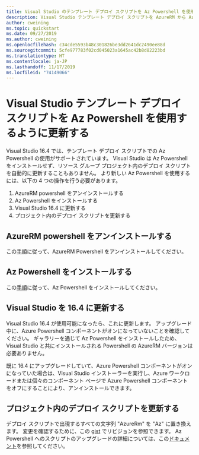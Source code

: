 ```yaml
---
title: Visual Studio のテンプレート デプロイ スクリプトを Az Powershell を使用するように更新する
description: Visual Studio テンプレート デプロイ スクリプトを AzureRM から Az Powershell に更新する
author: cweining
ms.topic: quickstart
ms.date: 09/27/2019
ms.author: cweining
ms.openlocfilehash: c34cde5593b48c301826be3dd2641dc2490ee88d
ms.sourcegitcommit: 5cfe977783f02cd045023a1645ac42b8d82223bd
ms.translationtype: HT
ms.contentlocale: ja-JP
ms.lasthandoff: 11/17/2019
ms.locfileid: "74149066"
---
```

# <a name="updating-the-visual-studio-template-deployment-script-to-use-az-powershell"></a>Visual Studio テンプレート デプロイ スクリプトを Az Powershell を使用するように更新する

Visual Studio 16.4 では、テンプレート デプロイ スクリプトでの Az Powershell の使用がサポートされています。 Visual Studio は Az Powershell をインストールせず、リソース グループ プロジェクト内のデプロイ スクリプトを自動的に更新することもありません。 より新しい Az Powershell を使用するには、以下の 4 つの操作を行う必要があります。
1. AzureRM powershell をアンインストールする
1. Az Powershell をインストールする
1. Visual Studio 16.4 に更新する
1. プロジェクト内のデプロイ スクリプトを更新する

## <a name="uninstall-azurerm-powershell"></a>AzureRM powershell をアンインストールする
この[手順](https://docs.microsoft.com/powershell/azure/uninstall-az-ps?view=azps-2.7.0#uninstall-the-azurerm-module)に従って、AzureRM Powershell をアンインストールしてください。

## <a name="install-az-powershell"></a>Az Powershell をインストールする
この[手順](https://docs.microsoft.com/powershell/azure/install-az-ps?view=azps-2.7.0)に従って、Az Powershell をインストールしてください。

## <a name="update-visual-studio-to-164"></a>Visual Studio を 16.4 に更新する
Visual Studio 16.4 が使用可能になったら、これに更新します。 アップグレード中に、Azure Powershell コンポーネントがオンになっていないことを確認してください。 ギャラリーを通じて Az Powershell をインストールしたため、Visual Studio と共にインストールされる Powershell の AzureRM バージョンは必要ありません。

既に 16.4 にアップグレードしていて、Azure Powershell コンポーネントがオンになっていた場合は、Visual Studio インストーラーを実行し、Azure ワークロードまたは個々のコンポーネント ページで Azure Powershell コンポーネントをオフにすることにより、アンインストールできます。

## <a name="update-the-deployment-script-in-your-project"></a>プロジェクト内のデプロイ スクリプトを更新する
デプロイ スクリプトで出現するすべての文字列 "AzureRm" を "Az" に置き換えます。 変更を確認するために、この [gist](https://gist.github.com/cweining/d2da2479418ea403499c4306dcf4f619) でリビジョンを参照できます。 Az Powershell へのスクリプトのアップグレードの詳細については、この[ドキュメント](https://docs.microsoft.com/powershell/azure/migrate-from-azurerm-to-az?view=azps-2.5.0)を参照してください。


